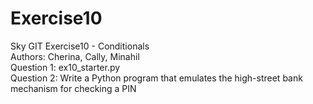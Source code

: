 # Exercise10
Sky GIT Exercise10 - Conditionals\
Authors: Cherina, Cally, Minahil\
Question 1: ex10_starter.py\
Question 2: Write a Python program that emulates the high-street bank mechanism for checking a PIN
